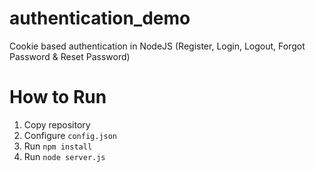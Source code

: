 # authentication_demo
Cookie based authentication in NodeJS (Register, Login, Logout, Forgot Password &amp; Reset Password)

# How to Run
1) Copy repository
2) Configure `config.json`
3) Run `npm install`
4) Run `node server.js`
